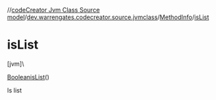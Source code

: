 //[codeCreator Jvm Class Source model](../../../index.md)/[dev.warrengates.codecreator.source.jvmclass](../index.md)/[MethodInfo](index.md)/[isList](is-list.md)

# isList

[jvm]\

[Boolean](https://docs.oracle.com/javase/8/docs/api/java/lang/Boolean.html)[isList](is-list.md)()

Is list
